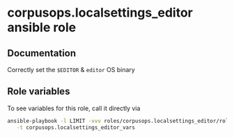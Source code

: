 # corpusops.localsettings_editor ansible role
## Documentation

Correctly set the ``$EDITOR`` & ``editor`` OS binary

## Role variables
To see variables for this role, call it directly via
```bash
ansible-playbook -l LIMIT -vvv roles/corpusops.localsettings_editor/role.yml \
   -t corpusops.localsettings_editor_vars
```
